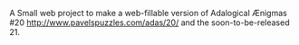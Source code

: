 A Small web project to make a web-fillable version of Adalogical Ænigmas #20 http://www.pavelspuzzles.com/adas/20/ and the soon-to-be-released 21.
